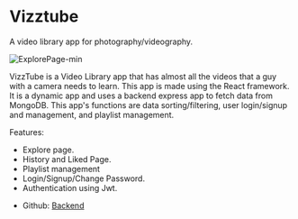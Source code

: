 # Vizztube
A video library app for photography/videography.



![ExplorePage-min](https://user-images.githubusercontent.com/66728108/124352013-60ba9380-dc1b-11eb-970d-d8eb823a8f31.gif)

VizzTube is a Video Library app that has almost all the videos that a guy with a camera needs to learn. This app is made using the React framework. It is a dynamic app and uses a backend express app to fetch data from MongoDB. This app's functions are data sorting/filtering, user login/signup and management, and playlist management.

Features:
- Explore page.
- History and Liked Page.
- Playlist management
- Login/Signup/Change Password.
- Authentication using Jwt.

* Github: [Backend](https://github.com/utsavkumar-280/vizztube-backend)
